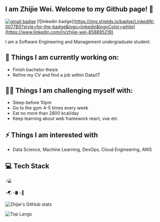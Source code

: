 ## I am Zhijie Wei. Welcome to my Github page! 👋

[![gmail badge](https://img.shields.io/badge/-zjwei0201@gmail.com-c14438?style=for-the-badge&logo=gmail&logoColor=white&link=mailto:zjwei0201@gmail.com)](mailto:zjwei0201@gmail.com)
[![linkedin badge](https://img.shields.io/badge/LinkedIN-0077B5?style=for-the-badge&logo=linkedin&logoColor=white](https://www.linkedin.com/in/zhijie-wei-858895219)

I am a Software Engineering and Management undergraduate student.

## 🌱 Things I am currently working on: 
- Finish bachelor thesis 
- Refine my CV and find a job within Data/IT 

## 💪🏻 Things I am challenging myself with: 
- Sleep before 10pm
- Go to the gym 4-5 times every week
- Eat no more than 2800 kcal/day 
- Keep learning about web framework react, vue etc

## ⚡ Things I am interested with
- Data Science, Machine Learning, DevOps, Cloud Engineering, AWS

## 💻 Tech Stack
-💻

-🌏
-🛢
-🔧

![Zhijie's GitHub stats](https://github-readme-stats.vercel.app/api?username=ZJW-92&show_icons=true&theme=react)

![Top Langs](https://github-readme-stats.vercel.app/api/top-langs/?username=ZJW-92&layout=compact&theme=react)

<!--
![Readme Card](https://github-readme-stats.vercel.app/api/pin/?username=ZJW-92&repo=Stoink_stock_price_prediction&theme=react&show_owners)

[![Mail Badge](https://img.shields.io/badge/-zjwei0201@gmail.com-c14438?style=flat&logo=Gmail&logoColor=white&link=mailto:zjwei0201@gmail.com)](mailto:zjwei0201@gmail.com)

Here are some ideas to get you started:

- 🔭 I’m currently working on ...
- 🌱 I’m currently learning ...
- 👯 I’m looking to collaborate on ...
- 🤔 I’m looking for help with ...
- 💬 Ask me about ...
- 📫 How to reach me: ...
- 😄 Pronouns: ...
- ⚡ Fun fact: ...
-->
